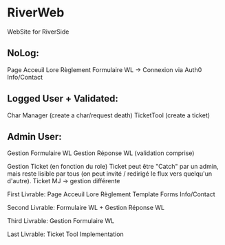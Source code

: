 # RiverWeb
WebSite for RiverSide


## NoLog:
Page Acceuil
Lore
Règlement
Formulaire WL -> Connexion via Auth0
Info/Contact

## Logged User + Validated:
Char Manager (create a char/request death)
TicketTool (create a ticket)

## Admin User:
Gestion Formulaire WL
Gestion Réponse WL (validation comprise)

Gestion Ticket (en fonction du role)
Ticket peut être "Catch" par un admin, mais reste lisible par tous (on peut invité / redirigé le flux vers quelqu'un d'autre).
Ticket MJ -> gestion différente


First Livrable:
Page Acceuil
Lore
Règlement
Template Forms
Info/Contact

Second Livrable:
Formulaire WL + Gestion Réponse WL

Third Livrable:
Gestion Formulaire WL

Last Livrable:
Ticket Tool Implementation
